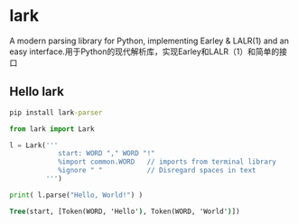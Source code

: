 
# lark

A modern parsing library for Python, implementing Earley & LALR(1) and an easy interface.用于Python的现代解析库，实现Earley和LALR（1）和简单的接口

## Hello lark

```cmd
pip install lark-parser
```

```py
from lark import Lark

l = Lark('''
            start: WORD "," WORD "!"
            %import common.WORD   // imports from terminal library
            %ignore " "           // Disregard spaces in text
         ''')

print( l.parse("Hello, World!") )
```

```cmd
Tree(start, [Token(WORD, 'Hello'), Token(WORD, 'World')])
```
